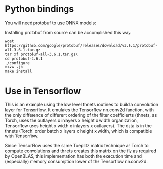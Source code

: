 # Python bindings

You will need protobuf to use ONNX models:

Installing protobuf from source can be accomplished this way:
		
```
wget https://github.com/google/protobuf/releases/download/v3.6.1/protobuf-all-3.6.1.tar.gz
tar xf protobuf-all-3.6.1.tar.gz\
cd protobuf-3.6.1
./configure			
make -j4
make install
```



# Use in Tensorflow

This is an example using the low level thnets routines to build a convolution
layer for Tensorflow. It emulates the Tensorflow nn.conv2d function, with the
only difference of different ordering of the filter coefficients (thnets, as
Torch, uses the outlayers x inlayers x height x width organization, Tensorflow
uses height x width x inlayers x outlayers). The data is in the thnets (Torch)
order batch x layers x height x width, which is compatible with Tensorflow.

Since TensorFlow uses the same Toeplitz matrix technique as Torch to compute
convolutions and thnets creates this matrix on the fly as required by OpenBLAS,
this implementation has both the execution time and (especially) memory consumption
lower of the Tensorflow nn.conv2d.
